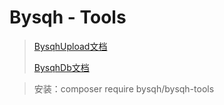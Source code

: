 Bysqh - Tools
===============
> [BysqhUpload文档](https://github.com/xcdha/BysqhUpload)
> 
> [BysqhDb文档](https://github.com/xcdha/BysqhDb)
> 

> 安装：composer require bysqh/bysqh-tools
